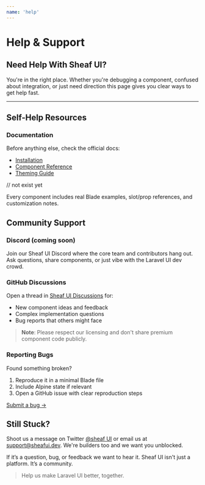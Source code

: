 ```yaml
---
name: 'help'
---
```

# Help & Support

## Need Help With Sheaf UI?

You're in the right place. Whether you're debugging a component, confused about integration, or just need direction this page gives you clear ways to get help fast.

---

##  Self-Help Resources

###  Documentation

Before anything else, check the official docs:

* [Installation](/docs/guides/cli-installation)
* [Component Reference](/docs/components)
* [Theming Guide](/docs/guides/themes)
<!-- * [Livewire Integration](/docs/livewire) --> // not exist yet

Every component includes real Blade examples, slot/prop references, and customization notes.

##  Community Support

### Discord (coming soon)

Join our Sheaf UI Discord where the core team and contributors hang out. Ask questions, share components, or just vibe with the Laravel UI dev crowd.

### GitHub Discussions

Open a thread in [Sheaf UI Discussions](https://github.com/orgs/sheafui/discussions) for:

* New component ideas and feedback
* Complex implementation questions  
* Bug reports that others might face

> **Note**: Please respect our licensing and don't share premium component code publicly.

###  Reporting Bugs

Found something broken?

1. Reproduce it in a minimal Blade file
2. Include Alpine state if relevant
3. Open a GitHub issue with clear reproduction steps

[Submit a bug →](https://github.com/orgs/sheafui/discussions)

## Still Stuck?

Shoot us a message on Twitter [@sheaf UI](https://twitter.com/sheafui) or email us at [support@sheafui.dev](mailto:support@sheafui.dev). We're builders too and we want you unblocked.


If it’s a question, bug, or feedback we want to hear it. Sheaf UI isn't just a platform. It’s a community.

> Help us make Laravel UI better, together.
